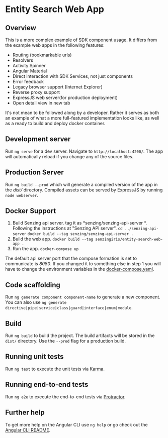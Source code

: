 # Entity Search Web App

## Overview
This is a more complex example of SDK component usage. It differs from the example web apps in the following features:
* Routing (bookmarkable urls)
* Resolvers
* Activity Spinner
* Angular Material
* Direct interaction with SDK Services, not just components
* Error feedback
* Legacy browser support (Internet Explorer)
* Reverse proxy support
* ExpressJS web server(for production deployment)
* Open detail view in new tab

It's not mean to be followed along by a developer. Rather it serves as both an example of what a more full-featured implementation looks like, as well as a ready to build and deploy docker container.

## Development server
Run `ng serve` for a dev server. Navigate to `http://localhost:4200/`. The app will automatically reload if you change any of the source files.

## Production Server
Run `ng build --prod` which will generate a compiled version of the app in the _dist/_ directory. Compiled assets can be served by ExpressJS by running  `node webserver`.

## Docker Support
1. Build Senzing api server. tag it as *senzing/senzing-api-server *. Following the instructions at "Senzing API server".
  `cd ../senzing-api-server`
  `docker build --tag senzing/senzing-api-server .`
2. Build the web app.
   `docker build --tag senzingiris/entity-search-web-app .`
3. Run the app. `docker-compose up`

The default api server port that the compose formation is set to communicate is *8080*. If you changed it to something else in step 1 you will have to change the environment variables in the [docker-compose.yaml](docker-compose.yaml).

## Code scaffolding

Run `ng generate component component-name` to generate a new component. You can also use `ng generate directive|pipe|service|class|guard|interface|enum|module`.

## Build

Run `ng build` to build the project. The build artifacts will be stored in the `dist/` directory. Use the `--prod` flag for a production build.

## Running unit tests

Run `ng test` to execute the unit tests via [Karma](https://karma-runner.github.io).

## Running end-to-end tests

Run `ng e2e` to execute the end-to-end tests via [Protractor](http://www.protractortest.org/).

## Further help

To get more help on the Angular CLI use `ng help` or go check out the [Angular CLI README](https://github.com/angular/angular-cli/blob/master/README.md).
